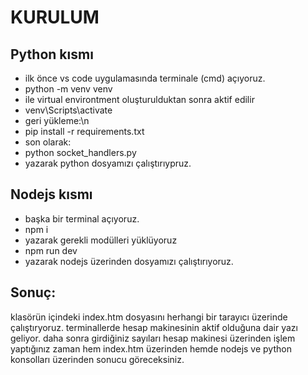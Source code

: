 # KURULUM
## Python kısmı
- ilk önce vs code uygulamasında terminale (cmd) açıyoruz.
- python -m venv venv 
- ile virtual environtment oluşturulduktan sonra aktif edilir
- venv\Scripts\activate
- geri yükleme:\n
- pip install -r requirements.txt
- son olarak:
- python socket_handlers.py
- yazarak python dosyamızı çalıştırıypruz.
## Nodejs kısmı
- başka bir terminal açıyoruz.
- npm i
- yazarak gerekli modülleri yüklüyoruz
- npm run dev
- yazarak nodejs üzerinden dosyamızı çalıştırıyoruz.
## Sonuç:
klasörün içindeki index.htm dosyasını herhangi bir tarayıcı üzerinde çalıştıryoruz. 
terminallerde hesap makinesinin aktif olduğuna dair yazı geliyor. 
daha sonra girdiğiniz sayıları hesap makinesi üzerinden işlem yaptığınız zaman hem index.htm üzerinden hemde nodejs ve python konsolları üzerinden sonucu göreceksiniz.
